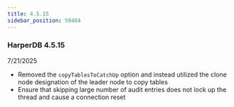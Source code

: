 ```yaml
---
title: 4.5.15
sidebar_position: 59484
---
```


### HarperDB 4.5.15
7/21/2025

- Removed the `copyTablesToCatchUp` option and instead utilized the clone node designation of the leader node to copy tables
- Ensure that skipping large number of audit entries does not lock up the thread and cause a connection reset

